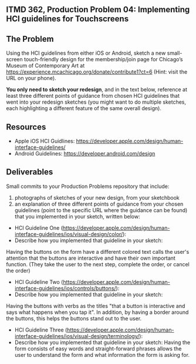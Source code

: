 ## ITMD 362, Production Problem 04: Implementing HCI guidelines for Touchscreens

## The Problem

Using the HCI guidelines from either iOS or Android, sketch a new small-screen touch-friendly design
for the membership/join page for Chicago’s Museum of Contemporary Art at
https://experience.mcachicago.org/donate/contribute1?ct=6 (Hint: visit the URL on your phone).

**You only need to sketch your redesign**, and in the text below, reference at least three different
points of guidance from chosen HCI guidelines that went into your redesign sketches (you might
want to do multiple sketches, each highlighting a different feature of the same overall design).

## Resources

* Apple iOS HCI Guidlines:
  https://developer.apple.com/design/human-interface-guidelines/
* Android Guidelines:
  https://developer.android.com/design

## Deliverables

Small commits to your Production Problems repository that include:

1. photographs of sketches of your new design, from your sketchbook
2. an explanation of three different points of guidance from your chosen guidelines (point to the
   specific URL where the guidance can be found) that you implemented in your sketch, written below:

* HCI Guideline One (https://developer.apple.com/design/human-interface-guidelines/ios/visual-design/color/):
* Describe how you implemented that guideline in your sketch:

Having the buttons on the form have a different colored text calls the user's attention that the buttons are interactive and have their own important function. (They take the user to the next step, complete the order, or cancel the order)

* HCI Guideline Two (https://developer.apple.com/design/human-interface-guidelines/ios/controls/buttons/):
* Describe how you implemented that guideline in your sketch:

Having the buttons with verbs as the titles "that a button is interactive and says what happens when you tap it". In addition, by having a border around the buttons, this helps the buttons stand out to the user.

* HCI Guideline Three (https://developer.apple.com/design/human-interface-guidelines/ios/visual-design/terminology/):
* Describe how you implemented that guideline in your sketch:
Having the form consists of easy words and straight-forward phrases allows the user to understand the form and what information the form is asking for. 
